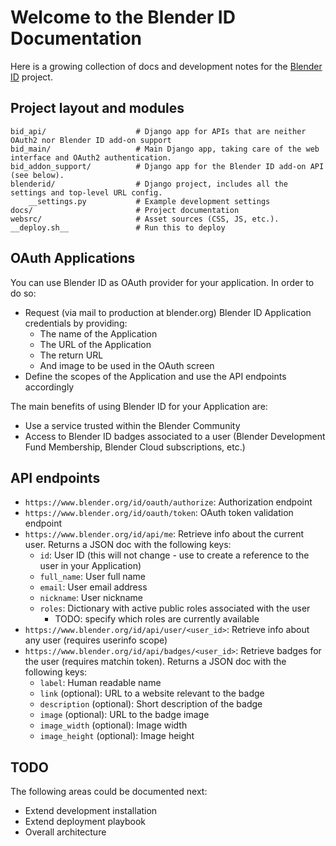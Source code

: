 # Welcome to the Blender ID Documentation

Here is a growing collection of docs and development notes for the 
[Blender ID](https://www.blender.org/id/) project.


## Project layout and modules

    bid_api/                    # Django app for APIs that are neither OAuth2 nor Blender ID add-on support
    bid_main/                   # Main Django app, taking care of the web interface and OAuth2 authentication.
    bid_addon_support/          # Django app for the Blender ID add-on API (see below).
    blenderid/                  # Django project, includes all the settings and top-level URL config.
        __settings.py           # Example development settings
    docs/                       # Project documentation
    websrc/                     # Asset sources (CSS, JS, etc.).
    __deploy.sh__               # Run this to deploy


## OAuth Applications

You can use Blender ID as OAuth provider for your application. In order to do so:

* Request (via mail to production at blender.org) Blender ID Application credentials by providing:
    * The name of the Application
    * The URL of the Application
    * The return URL
    * And image to be used in the OAuth screen
* Define the scopes of the Application and use the API endpoints accordingly

The main benefits of using Blender ID for your Application are:

* Use a service trusted within the Blender Community
* Access to Blender ID badges associated to a user (Blender Development Fund Membership, Blender Cloud subscriptions,
etc.)

## API endpoints

* `https://www.blender.org/id/oauth/authorize`: Authorization endpoint
* `https://www.blender.org/id/oauth/token`: OAuth token validation endpoint
* `https://www.blender.org/id/api/me`: Retrieve info about the current user. Returns a JSON doc with the following keys:
    * `id`: User ID (this will not change - use to create a reference to the user in your Application)
    * `full_name`: User full name
    * `email`: User email address
    * `nickname`: User nickname
    * `roles`: Dictionary with active public roles associated with the user
        * TODO: specify which roles are currently available
* `https://www.blender.org/id/api/user/<user_id>`: Retrieve info about any user (requires userinfo scope)
* `https://www.blender.org/id/api/badges/<user_id>`: Retrieve badges for the user (requires matchin token). Returns a 
JSON doc with the following keys:
    * `label`: Human readable name
    * `link` (optional): URL to a website relevant to the badge
    * `description` (optional): Short description of the badge
    * `image` (optional): URL to the badge image
    * `image_width` (optional): Image width
    * `image_height` (optional): Image height

## TODO

The following areas could be documented next:

* Extend development installation
* Extend deployment playbook
* Overall architecture
